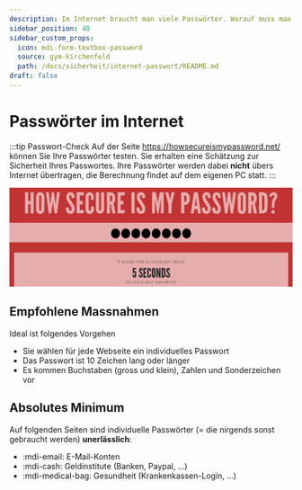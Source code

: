 ```yaml
---
description: Im Internet braucht man viele Passwörter. Worauf muss man achten?
sidebar_position: 40
sidebar_custom_props:
  icon: mdi-form-textbox-password
  source: gym-kirchenfeld
  path: /docs/sicherheit/internet-passwort/README.md
draft: false
---
```


# Passwörter im Internet



:::tip Passwort-Check
Auf der Seite https://howsecureismypassword.net/ können Sie Ihre Passwörter testen. Sie erhalten eine Schätzung zur Sicherheit Ihres Passwortes. Ihre Passwörter werden dabei **nicht** übers Internet übertragen, die Berechnung findet auf dem eigenen PC statt.
:::

![Passwort-Test](./howsecureismypassword-bad.png)

## Empfohlene Massnahmen
Ideal ist folgendes Vorgehen
- Sie wählen für jede Webseite ein individuelles Passwort
- Das Passwort ist 10 Zeichen lang oder länger
- Es kommen Buchstaben (gross und klein), Zahlen und Sonderzeichen vor


## Absolutes Minimum
Auf folgenden Seiten sind individuelle Passwörter (= die nirgends sonst gebraucht werden) **unerlässlich**:
- :mdi-email: E-Mail-Konten
- :mdi-cash: Geldinstitute (Banken, Paypal, ...)
- :mdi-medical-bag: Gesundheit (Krankenkassen-Login, ...)
